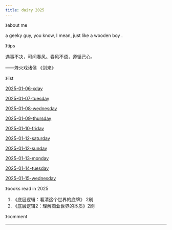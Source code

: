 ```yaml
---
title: dairy 2025
---
```






》about me

a geeky guy, you know, I mean, just like a wooden boy .

》tips

遇事不决，可问春风。春风不语，遵循己心。

——烽火戏诸侯 《剑来》

》list



[2025-01-06-xday](./01.January/2025-01-06-xday)

[2025-01-07-tuesday](./01.January/2025-01-07-tuesday)

[2025-01-08-wednesday](./01.January/2025-01-08-wednesday)

[2025-01-09-thursday](./01.January/2025-01-09-thursday)

[2025-01-10-friday](./01.January/2025-01-10-friday)

[2025-01-12-saturday](./01.January/2025-01-12-saturday)

[2025-01-12-sunday](./01.January/2025-01-12-sunday)

[2025-01-13-monday](./01.January/2025-01-13-monday)

[2025-01-14-tuesday](./01.January/2025-01-14-tuesday)

[2025-01-15-wednesday](./01.January/2025-01-15-wednesday)



》books read in 2025

1. 《底层逻辑：看清这个世界的底牌》 2刷
1. 《底层逻辑2：理解商业世界的本质》2刷

》comment

---

<div>
        <link rel="stylesheet" href="https://cdn.jsdelivr.net/npm/gitalk@1/dist/gitalk.css">
        <script src="https://cdn.jsdelivr.net/npm/gitalk@1/dist/gitalk.min.js"></script>
        <div id="gitalk-container"></div>
        <script type="text/javascript">
          var title = location.pathname.substr(0, 50);
          var gitalk = new Gitalk({
            clientID: 'Ov23lidaXQyTFfXqiRUe',
            clientSecret: '3d86cf80e14a18dd4541c1a50ef0806354f1cd0a',
            repo: '2025-year',
            owner: 'redqx',
            admin: ['redqx'],
            id: title,
            distractionFreeMode: false 
          });
          gitalk.render('gitalk-container');
        </script>
</div>
